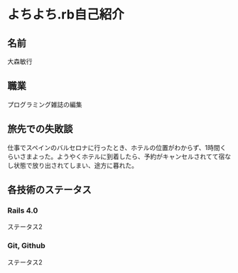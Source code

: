 # よちよち.rb自己紹介

## 名前
大森敏行

## 職業
プログラミング雑誌の編集

## 旅先での失敗談
仕事でスペインのバルセロナに行ったとき、ホテルの位置がわからず、1時間くらいさまよった。ようやくホテルに到着したら、予約がキャンセルされてて宿なし状態で放り出されてしまい、途方に暮れた。

## 各技術のステータス
### Rails 4.0
ステータス2
### Git, Github
ステータス2